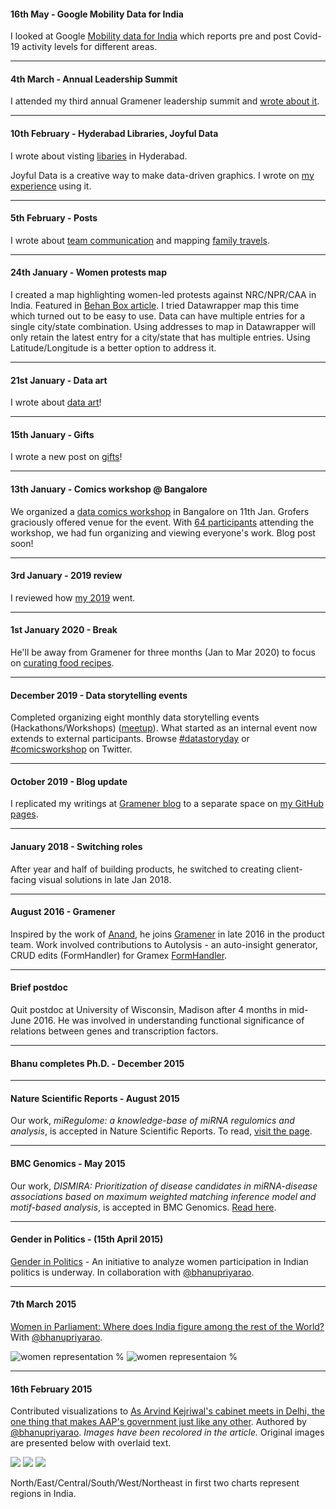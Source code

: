#### 16th May - Google Mobility Data for India

<div>

I looked at Google [Mobility data for
India](https://bkamapantula.github.io/2020/05/16/google-mobility.html)
which reports pre and post Covid-19 activity levels for different areas.

</div>

-----

#### 4th March - Annual Leadership Summit

<div>

I attended my third annual Gramener leadership summit and [wrote about
it](https://bkamapantula.github.io/2020/03/04/leadership-summit-2020.html).

</div>

-----

#### 10th February - Hyderabad Libraries, Joyful Data

<div>

I wrote about visting
[libaries](https://bkamapantula.github.io/2020/02/10/hyderabad-libraries.html)
in Hyderabad.

</div>

  

<div>

Joyful Data is a creative way to make data-driven graphics. I wrote on
[my
experience](https://bkamapantula.github.io/2020/02/08/joyful-data.html)
using it.

</div>

-----

#### 5th February - Posts

<div>

I wrote about [team
communication](https://bkamapantula.github.io/2020/02/05/team-communication.html)
and mapping [family
travels](https://bkamapantula.github.io/2020/02/05/travel-map.html).

</div>

-----

#### 24th January - Women protests map

<div>

I created a map highlighting women-led protests against NRC/NPR/CAA in
India. Featured in [Behan Box
article](https://www.behanbox.com/women-led-protest-map-against-citizenship-laws-in-india/).
I tried Datawrapper map this time which turned out to be easy to use.
Data can have multiple entries for a single city/state combination.
Using addresses to map in Datawrapper will only retain the latest entry
for a city/state that has multiple entries. Using Latitude/Longitude is
a better option to address it.

</div>

-----

#### 21st January - Data art

<div>

I wrote about [data
art](https://bkamapantula.github.io/2020/01/21/data-art-round-1.html)\!

</div>

-----

#### 15th January - Gifts

<div>

I wrote a new post on
[gifts](https://bkamapantula.github.io/2020/01/15/gifts.html)\!

</div>

-----

#### 13th January - Comics workshop @ Bangalore

<div>

We organized a [data comics
workshop](https://www.meetup.com/meetup-group-EkjzkhLt/events/266798548/)
in Bangalore on 11th Jan. Grofers graciously offered venue for the
event. With [64
participants](https://twitter.com/Gramener/status/1215851094032535552)
attending the workshop, we had fun organizing and viewing everyone's
work. Blog post soon\!

</div>

-----

#### 3rd January - 2019 review

<div>

I reviewed how
[my 2019](https://bkamapantula.github.io/2020/01/03/2019.html) went.

</div>

-----

#### 1st January 2020 - Break

<div>

He'll be away from Gramener for three months (Jan to Mar 2020) to focus
on [curating food
recipes](https://bkamapantula.github.io/2020/01/03/food-recipes.html).

</div>

-----

#### December 2019 - Data storytelling events

<div>

Completed organizing eight monthly data storytelling events
(Hackathons/Workshops)
([meetup](https://www.meetup.com/meetup-group-EkjzkhLt/)). What started
as an internal event now extends to external participants. Browse
[\#datastoryday](https://twitter.com/hashtag/datastoryday?src=hashtag_click)
or
[\#comicsworkshop](https://twitter.com/hashtag/comicsworkshop?src=hashtag_click)
on Twitter.

</div>

-----

#### October 2019 - Blog update

<div>

I replicated my writings at [Gramener
blog](https://blog.gramener.com/?s=bhanu) to a separate space on [my
GitHub pages](https://bkamapantula.github.io).

</div>

-----

#### January 2018 - Switching roles

<div>

After year and half of building products, he switched to creating
client-facing visual solutions in late Jan 2018.

</div>

-----

#### August 2016 - Gramener

<div>

Inspired by the work of [Anand](http://www.s-anand.net/), he joins
[Gramener](https://www.gramener.com) in late 2016 in the product team.
Work involved contributions to Autolysis - an auto-insight generator,
CRUD edits (FormHandler) for Gramex
[FormHandler](https://learn.gramener.com/guide/formhandler).

</div>

-----

#### Brief postdoc

<div>

Quit postdoc at University of Wisconsin, Madison after 4 months in
mid-June 2016. He was involved in understanding functional significance
of relations between genes and transcription factors.

</div>

-----

#### Bhanu completes Ph.D. - December 2015

<div>

</div>

-----

#### Nature Scientific Reports - August 2015

<div class="well">

Our work, *miRegulome: a knowledge-base of miRNA regulomics and
analysis*, is accepted in Nature Scientific Reports. To read, [visit the
page](http://www.nature.com/articles/srep12832).

</div>

-----

#### BMC Genomics - May 2015

<div class="well">

Our work, *DISMIRA: Prioritization of disease candidates in
miRNA-disease associations based on maximum weighted matching inference
model and motif-based analysis*, is accepted in BMC Genomics. [Read
here](http://www.biomedcentral.com/1471-2164/16/S5/S12).

</div>

-----

#### Gender in Politics - (15th April 2015)

<div class="well">

[Gender in Politics](http://genderinpolitics.org/) - An initiative to
analyze women participation in Indian politics is underway. In
collaboration with [@bhanupriyarao](https://twitter.com/bhanupriyarao).

</div>

-----

#### 7th March 2015

<div class="well">

[Women in Parliament: Where does India figure among the rest of the
World?](https://factly.in/women-in-parliament-where-does-india-figure-among-the-rest-world/)
With [@bhanupriyarao](https://twitter.com/bhanupriyarao).

</div>

![women representation %](images/asia.png) ![women representaion
%](images/brics.png)

-----

#### 16th February 2015

<div class="well">

Contributed visualizations to [As Arvind Kejriwal's cabinet meets in
Delhi, the one thing that makes AAP's government just like any
other](http://scroll.in/article/707064/As-Arvind-Kejriwals-cabinet-meets-in-Delhi-the-one-thing-that-makes-AAPs-government-just-like-any-other).
Authored by [@bhanupriyarao](https://twitter.com/bhanupriyarao). *Images
have been recolored in the article.* Original images are presented below
with overlaid text.

</div>

![](images/series-1-y.gif) ![](images/series-2-y.gif)
![](images/series-3-y.gif)

North/East/Central/South/West/Northeast in first two charts represent
regions in India.

